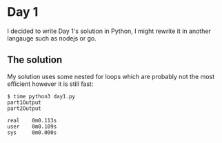# Day 1

I decided to write Day 1's solution in Python, I might rewrite it in another langauge such as nodejs or go.

## The solution
My solution uses some nested for loops which are probably not the most efficient however it is still fast:

```
$ time python3 day1.py
part1Output
part2Output

real    0m0.113s
user    0m0.109s
sys     0m0.000s
```